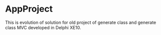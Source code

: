 # AppProject
This is evolution of solution for old project of generate class and generate class MVC developed in Delphi XE10.

